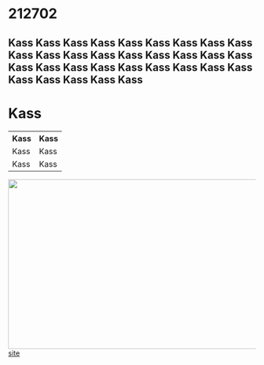# 212702
## Kass Kass Kass Kass Kass Kass Kass Kass Kass Kass Kass Kass Kass Kass Kass Kass Kass Kass Kass Kass Kass Kass Kass Kass Kass Kass Kass Kass Kass Kass Kass Kass

<!DOCTYPE html>
<html>
<head>

</head>
<body>

<h1>Kass</h1>

<table>
  <tr>
    <th>Kass</th>
    <th>Kass</th>
  </tr>
  <tr>
    <td>Kass</td>
    <td>Kass</td>
  </tr>
  <tr>
    <td>Kass</td>
    <td>Kass</td>
  </tr>
</table>

</body>
</html>

<img src="https://ichef.bbci.co.uk/news/800/cpsprodpb/14A82/production/_116301648_gettyimages-1071204136.jpg" width="600" height="345">
<a href="https://taltech.ee/"> site </a>
